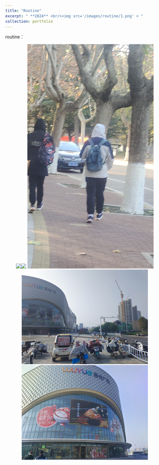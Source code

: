 ```yaml
---
title: "Routine"
excerpt: " **2024** <br/><img src='/images/routine/1.png' > "
collection: portfolio
---
```


routine：
<p align = "center">  
<img src="/images/routine/2.png"  width="400" ><img src="/images/routine/3.png"  width="400" >
<img src="/images/routine/4.png"  width="400" ><img src="/images/routine/5.png"  width="400" >
<img src="/images/routine/6.png"  width="400" >
</p>
